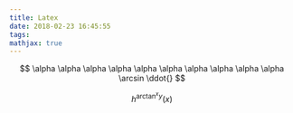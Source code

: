 ```yaml
---
title: Latex
date: 2018-02-23 16:45:55
tags:
mathjax: true
---
```


$$
\alpha \alpha \alpha \alpha \alpha \alpha \alpha \alpha \alpha \alpha \arcsin \ddot{}
$$


$$
h^{ \arctan ^{ x }{ y }  }\left( x \right) 
$$
